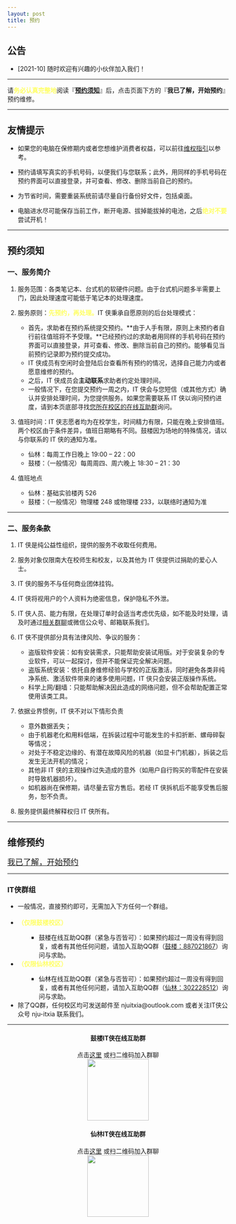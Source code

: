 ```yaml
---
layout: post
title: 预约
---
```


## 公告

<!-- <div id=scrollbox>
  <ul>
    <li>[2019-09] 招新季又到啦，快来加入我们吧！我们24小时全天候日常招新~ </li>
    <li>[2019-11] 11月到了，祝大家能安全度过剁手的季节╮(╯▽╰)╭</li>
    <li>如果您的电脑在保修期内或者您想维护消费者权益，可以前往<a href="{{ site.url }}/warranty">维权指引</a>以参考。</li>
    <li>用手机号码在预约界面可以直接登录，并可查看、修改、删除当前自己的预约。</li>
    <li>为节省时间，需要重装系统前请尽量自行备份好文件，包括桌面。</li>
    <li>电脑进水尽可能保存当前工作，断开电源、拔掉能拔掉的电池，之后<text style="color: rgb(255, 255, 97); font-weight: bold;">绝对不要</text>尝试开机！</li>
  </ul>
</div> -->

- [2021-10] 随时欢迎有兴趣的小伙伴加入我们！

---

请<text style="color: rgb(255, 255, 97); font-weight: bold;">务必认真完整地</text>阅读『<a href="#TOS">**预约须知**</a>』后，点击页面下方的『**我已了解，开始预约**』预约维修。

---

## 友情提示

- 如果您的电脑在保修期内或者您想维护消费者权益，可以前往<a href="{{ site.url }}/warranty">维权指引</a>以参考。

- 预约请填写真实的手机号码，以便我们与您联系；此外，用同样的手机号码在预约界面可以直接登录，并可查看、修改、删除当前自己的预约。

- 为节省时间，需要重装系统前请尽量自行备份好文件，包括桌面。

- 电脑进水尽可能保存当前工作，断开电源、拔掉能拔掉的电池，之后<text style="color: rgb(255, 255, 97); font-weight: bold;">绝对不要</text>尝试开机！

---

## <span id="TOS">预约须知</span>

### 一、服务简介

1. 服务范围：各类笔记本、台式机的软硬件问题。由于台式机问题多半需要上门，因此处理速度可能低于笔记本的处理速度。

2. 服务原则：<text style="color: rgb(255, 255, 97); font-weight: bold;">先预约，再处理。</text>IT 侠秉承自愿原则的后台处理模式：

   - 首先，求助者在预约系统提交预约。**由于人手有限，原则上未预约者自行前往值班将不予受理。**已经预约过的求助者用同样的手机号码在预约界面可以直接登录，并可查看、修改、删除当前自己的预约。能够看见当前预约记录即为预约提交成功。
   - IT 侠成员有空闲时会登陆后台查看所有预约的情况，选择自己能力内或者愿意维修的预约。
   - 之后，IT 侠成员会**主动联系**求助者约定处理时间。
   - 一般情况下，在您提交预约一周之内，IT 侠会与您短信（或其他方式）确认并安排处理时间，为您提供服务。如果您需要联系 IT 侠以询问预约进度，请到本页底部寻找<a href="#groups">您所在校区的在线互助群</a>询问。

3. 值班时间：IT 侠志愿者均为在校学生，时间精力有限，只能在晚上安排值班。两个校区由于条件差异，值班日期略有不同。鼓楼因为场地的特殊情况，请以与你联系的 IT 侠的通知为准。

   - 仙林：每周工作日晚上 19:00 – 22：00
   - 鼓楼：（一般情况）每周周四、周六晚上 18:30 – 21：30

4. 值班地点
   - 仙林：基础实验楼丙 526
   - 鼓楼：（一般情况）物理楼 248 或物理楼 233，以联络时通知为准

---

### 二、服务条款

1. IT 侠是纯公益性组织，提供的服务不收取任何费用。

2. 服务对象仅限南大在校师生和校友，以及其他为 IT 侠提供过捐助的爱心人士。

3. IT 侠的服务不与任何商业团体挂钩。

4. IT 侠将视用户的个人资料为绝密信息，保护隐私不外泄。

5. IT 侠人员、能力有限，在处理订单时会适当考虑优先级，如不能及时处理，请及时通过<a href="#groups">相关群聊</a>或微信公众号、邮箱联系我们。

6. IT 侠不提供部分具有法律风险、争议的服务：

   - 盗版软件安装：如有安装需求，只能帮助安装试用版。对于安装复杂的专业软件，可以一起探讨，但并不能保证完全解决问题。
   - 盗版系统安装：依托自身维修经验与学校的正版激活，同时避免各类非纯净系统、激活软件带来的诸多使用问题，IT 侠只会安装正版操作系统。
   - 科学上网/翻墙：只能帮助解决因此造成的网络问题，但不会帮助配置正常使用该类工具。

7. 依据业界惯例，IT 侠不对以下情形负责

   - 意外数据丢失；
   - 由于机器老化和用料低端，在拆装过程中可能发生的卡扣折断、螺母碎裂等情况；
   - 对处于不稳定边缘的、有潜在故障风险的机器（如显卡门机器），拆装之后发生无法开机的情况；
   - 其他非 IT 侠的主观操作过失造成的意外（如用户自行购买的零配件在安装时导致机器损坏）。
   - 如机器尚在保修期，请尽量去官方售后。若经 IT 侠拆机后不能享受售后服务，恕不负责。

8. 服务提供最终解释权归 IT 侠所有。

---

## 维修预约

<a href="{{ site.socials.HelpNew }}" class="button small"><font size="4">我已了解，开始预约</font></a>

---

<h3 id="groups">IT侠群组</h3>
<div class="inner row">
  <div class="12u 12u$(medium)">
    <ul>
      <li>一般情况，直接预约即可，无需加入下方任何一个群组。</li><br/>
        <li><text style="color: rgb(255, 255, 97); font-weight: bold;">（仅限鼓楼校区）</text></li>
        <ul>
          <ul>
            <li>鼓楼在线互助QQ群（紧急与否皆可）：如果预约超过一周没有得到回复，或者有其他任何问题，请加入互助QQ群（<a href="https://jq.qq.com/?_wv=1027&k=5FvfSUT">鼓楼：887021867</a>）询问与求助。</li>
            <!-- <li>急诊室QQ群（限紧急）：请仔细阅读服务介绍中的<a href="#first-aid">IT侠鼓楼急诊室服务项</a>，判断您是否适用IT侠急诊室服务。如若适用，请<b>先正常预约</b>，然后加入<a href="https://jq.qq.com/?_wv=1027&k=5dSgKFE">QQ群（861863787）</a>说明您的情况。</li> -->
          </ul>
        </ul>
			  <li><text style="color: rgb(255, 255, 97); font-weight: bold;">（仅限仙林校区）</text></li>
        <ul>
          <ul>
            <li>仙林在线互助QQ群（紧急与否皆可）：如果预约超过一周没有得到回复，或者有其他任何问题，请加入互助QQ群（<a href="https://jq.qq.com/?_wv=1027&k=5dCG0qV">仙林：302228512</a>）询问与求助。</li>
          </ul>
        </ul>
      <li>除了QQ群，任何校区均可发送邮件至 njuitxia@outlook.com 或者关注IT侠公众号 nju-itxia 联系我们。</li>
    </ul>
  </div>
</div>

---

<div class="inner row">
 	<div class="6u 12u$(medium)" style="text-align: center;">
    <h4>鼓楼IT侠在线互助群</h4>
    点击<a href="https://jq.qq.com/?_wv=1027&k=5BwKZAb8">这里</a>
    或扫二维码加入群聊<br />
    <img src="assets/images/gulou-help.png" height='140' width='140'>
  </div>
  <div class="6u$ 12u$(medium)" style="text-align: center;">
    <h4>仙林IT侠在线互助群</h4>
    点击<a href="https://jq.qq.com/?_wv=1027&k=5dCG0qV">这里</a>
    或扫二维码加入群聊<br />
    <img src="assets/images/xianlin-help.jpg" height='140' width='140'>
  </div>
</div>
<br />
